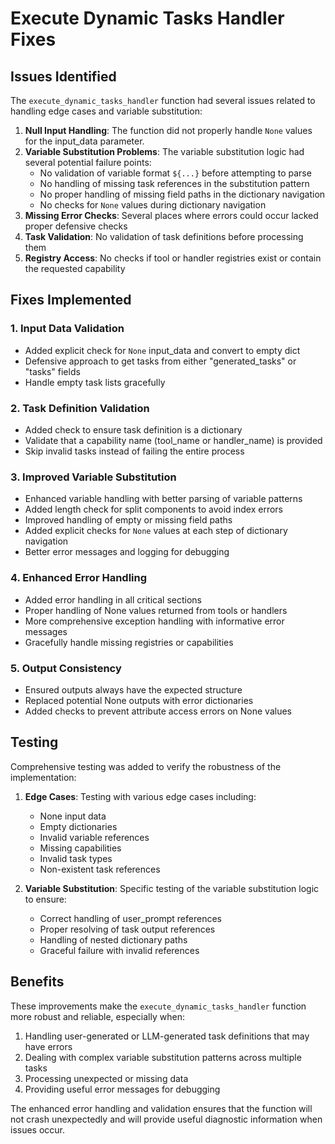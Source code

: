 # Execute Dynamic Tasks Handler Fixes

## Issues Identified

The `execute_dynamic_tasks_handler` function had several issues related to handling edge cases and variable substitution:

1. **Null Input Handling**: The function did not properly handle `None` values for the input_data parameter.
2. **Variable Substitution Problems**: The variable substitution logic had several potential failure points:
   - No validation of variable format `${...}` before attempting to parse
   - No handling of missing task references in the substitution pattern
   - No proper handling of missing field paths in the dictionary navigation
   - No checks for `None` values during dictionary navigation
3. **Missing Error Checks**: Several places where errors could occur lacked proper defensive checks
4. **Task Validation**: No validation of task definitions before processing them
5. **Registry Access**: No checks if tool or handler registries exist or contain the requested capability

## Fixes Implemented

### 1. Input Data Validation

- Added explicit check for `None` input_data and convert to empty dict
- Defensive approach to get tasks from either "generated_tasks" or "tasks" fields
- Handle empty task lists gracefully

### 2. Task Definition Validation

- Added check to ensure task definition is a dictionary
- Validate that a capability name (tool_name or handler_name) is provided
- Skip invalid tasks instead of failing the entire process

### 3. Improved Variable Substitution

- Enhanced variable handling with better parsing of variable patterns
- Added length check for split components to avoid index errors
- Improved handling of empty or missing field paths
- Added explicit checks for `None` values at each step of dictionary navigation
- Better error messages and logging for debugging

### 4. Enhanced Error Handling

- Added error handling in all critical sections
- Proper handling of None values returned from tools or handlers
- More comprehensive exception handling with informative error messages
- Gracefully handle missing registries or capabilities

### 5. Output Consistency

- Ensured outputs always have the expected structure
- Replaced potential None outputs with error dictionaries
- Added checks to prevent attribute access errors on None values

## Testing

Comprehensive testing was added to verify the robustness of the implementation:

1. **Edge Cases**: Testing with various edge cases including:
   - None input data
   - Empty dictionaries
   - Invalid variable references
   - Missing capabilities
   - Invalid task types
   - Non-existent task references

2. **Variable Substitution**: Specific testing of the variable substitution logic to ensure:
   - Correct handling of user_prompt references
   - Proper resolving of task output references
   - Handling of nested dictionary paths
   - Graceful failure with invalid references

## Benefits

These improvements make the `execute_dynamic_tasks_handler` function more robust and reliable, especially when:

1. Handling user-generated or LLM-generated task definitions that may have errors
2. Dealing with complex variable substitution patterns across multiple tasks
3. Processing unexpected or missing data
4. Providing useful error messages for debugging

The enhanced error handling and validation ensures that the function will not crash unexpectedly and will provide useful diagnostic information when issues occur. 